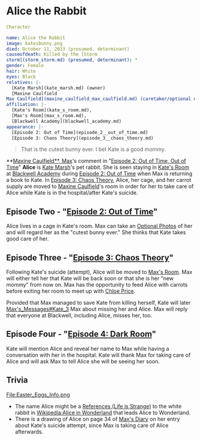 #  Alice the Rabbit 

```yaml
Character

name: Alice the Rabbit
image: katesbunny.png
died: October 11, 2013 (presumed, determinant)
causeofdeath: Killed by the [Storm
storm](storm_storm.md) (presumed, determinant): *
gender: Female
hair: White
eyes: Black
relatives: |-
  [Kate Marsh](kate_marsh.md) (owner)
  [Maxine Caulfield
Max Caulfield](maxine_caulfield_max_caulfield.md) (caretaker/optional new owner): *
affiliation: |-
  [Kate's Room](kate_s_room.md),
  [Max's Room](max_s_room.md),
  [Blackwell Academy](blackwell_academy.md)
appearance: |-
  [Episode 2: Out of Time](episode_2__out_of_time.md)
  [Episode 3: Chaos Theory](episode_3__chaos_theory.md)
```

> That is the cutest bunny ever. I bet Kate is a good mommy.

**[Maxine Caulfield**, Max](maxine_caulfield____max.md)'s comment in "[Episode 2: Out of Time, Out of Time](episode_2__out_of_time__out_of_time.md)"
**Alice** is [Kate Marsh](kate_marsh.md)'s pet rabbit. She is seen staying in [Kate's Room](her_room.md) at [Blackwell Academy](blackwell_academy.md) during [Episode 2: Out of Time](episode_2.md) when Max is returning a book to Kate. In [Episode 3: Chaos Theory](episode_3.md), Alice, her cage, and her carrot supply are moved to [Maxine Caulfield](max_caulfield.md)'s room in order for her to take care of Alice while Kate is in the hospital/after Kate's suicide.

##  Episode Two - "[Episode 2: Out of Time](out_of_time.md)" 
Alice lives in a cage in Kate's room. Max can take an [Optional Photos](optional_photo.md) of her and will regard her as the "cutest bunny ever." She thinks that Kate takes good care of her. 

##  Episode Three - "[Episode 3: Chaos Theory](chaos_theory.md)" 
Following Kate's suicide (attempt), Alice will be moved to [Max's Room](max_s_room.md). Max will either tell her that Kate will be back soon or that she is her "new mommy" from now on. Max has the opportunity to feed Alice with carrots before exiting her room to meet up with [Chloe Price](chloe.md).

Provided that Max managed to save Kate from killing herself, Kate will later [Max's_Messages#Kate_3](message.md) Max about missing her and Alice. Max will reply that everyone at Blackwell, including Alice, misses her, too.

##  Episode Four - "[Episode 4: Dark Room](dark_room.md)" 
Kate will mention Alice and reveal her name to Max while having a conversation with her in the hospital. Kate will thank Max for taking care of Alice and will ask Max to tell Alice she will be seeing her soon.

##  Trivia 
[File:Easter_Eggs_Info.png](thumb.md)
* The name Alice might be a [References (Life is Strange)](reference.md) to the white rabbit in [Wikipedia:Alice in Wonderland](_alice_in_wonderland_.md) that leads Alice to Wonderland.
* There is a drawing of Alice on page 34 of [Max's Diary](max_s_diary.md) on her entry about Kate's suicide attempt, since Max is taking care of Alice afterwards.

